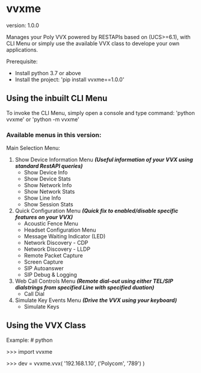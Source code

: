 # vvxme
version: 1.0.0

Manages your Poly VVX powered by RESTAPIs based on (UCS>=6.1), with CLI Menu or simply use the available VVX class to develope your own applications.

Prerequisite:
  - Install python 3.7 or above
  - Install the project:  'pip install vvxme==1.0.0'

## Using the inbuilt CLI Menu
To invoke the CLI Menu, simply open a console and type command: 'python vvxme' or 'python -m vvxme'

### Available menus in this version:
Main Selection Menu:
  1. Show Device Information Menu *__(Useful information of your VVX using standard RestAPI queries)__*
      - Show Device Info
      - Show Device Stats
      - Show Network Info
      - Show Network Stats
      - Show Line Info
      - Show Session Stats
  2. Quick Configuration Menu *__(Quick fix to enabled/disable specific features on your VVX)__*
      - Acoustic Fence Menu
      - Headset Configuration Menu
      - Message Waiting Indicator (LED)
      - Network Discovery - CDP
      - Network Discovery - LLDP
      - Remote Packet Capture
      - Screen Capture
      - SIP Autoanswer
      - SIP Debug & Logging
  3. Web Call Controls Menu *__(Remote dial-out using either TEL/SIP dialstrings from specified Line with specified duation)__*
      - Call Dial 
  4. Simulate Key Events Menu *__(Drive the VVX using your keyboard)__*
      - Simulate Keys 
  

## Using the VVX Class 

Example:
\# python

\>>> import vvxme

\>>> dev = vvxme.vvx( '192.168.1.10', ('Polycom', '789') )




>




